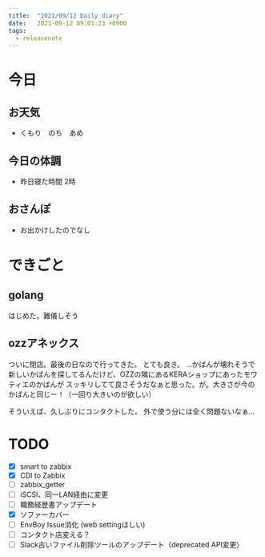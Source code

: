 ```yaml
---
title:  "2021/09/12 Daily diary"
date:   2021-09-12 09:01:23 +0900
tags:
  - releasenote
---
```

# 今日

## お天気

* くもり　のち　あめ

## 今日の体調

* 昨日寝た時間 2時

## おさんぽ

* お出かけしたのでなし

# できごと

## golang

はじめた。難儀しそう

## ozzアネックス

ついに閉店。最後の日なので行ってきた。 とても良き。
…かばんが壊れそうで新しいかばんを探してるんだけど、OZZの隣にあるKERAショップにあったモワティエのかばんが
スッキリしてて良さそうだなぁと思った。が。大きさが今のかばんと同じー！（一回り大きいのが欲しい）

そういえば、久しぶりにコンタクトした。 外で使う分には全く問題ないなぁ…

# TODO 

- [x] smart to zabbix
- [x] CDI to Zabbix
- [ ] zabbix_getter
- [ ] iSCSI、同一LAN経由に変更
- [ ] 職務経歴書アップデート
- [x] ソファーカバー
- [ ] EnvBoy Issue消化 (web settingほしい)
- [ ] コンタクト店変える？
- [ ] Slack古いファイル削除ツールのアップデート（deprecated API変更）

